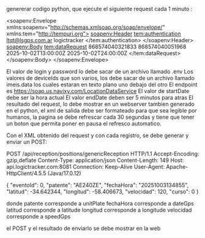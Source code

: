 genererar codigo python, que ejecute el siguiente request cada 1 minuto :

<soapenv:Envelope xmlns:soapenv="http://schemas.xmlsoap.org/soap/envelope/" xmlns:tem="http://tempuri.org">
   <soapenv:Header>
      <tem:authentication>
         <login>ltqt@lsgps.com.ar</login>
         <password>logictracker</password>
      </tem:authentication>
   </soapenv:Header>
   <soapenv:Body>
      <tem:dataRequest>
         <deviceIds>868574040321833</deviceIds>
         <deviceIds>868574040051968</deviceIds>
         <startDate>2025-10-02T13:00:00Z</startDate>
         <endDate>2025-10-02T24:00:00Z</endDate>
      </tem:dataRequest>
   </soapenv:Body>
</soapenv:Envelope>

El valor de login y password lo debe sacar de un archivo llamado .env 
Los valores de deviceIds que son varios, los debe sacar de un archivo llamado imeis.data los cuales estaran en texto plano uno debajo del otro
El endpoint es https://soap.us.navixy.com/LocationDataService
El valor de startDate debe ser la hora actual
El valor endDate deben ser 5 minutos para atras
El resultado del request, lo debe mostrar en un webserver tambien generado en el python, el xml de salida debe ser formateado para que sea legible por humanos, la pagina se debe refrescar cada 30 segundas y tiene que tener un boton que permita poner en pausa el refresco automatico.

Con el XML obtenido del request y con cada registro, se debe generar y enviar un POST:

POST /api/reception/positions/genericReception HTTP/1.1
Accept-Encoding: gzip,deflate
Content-Type: application/json
Content-Length: 149
Host: api.logictracker.com:8081
Connection: Keep-Alive
User-Agent: Apache-HttpClient/4.5.5 (Java/17.0.12)

{
"eventoId": 0,
"patente": "AE240ZE",
"fechaHora": "20251003134855",
"latitud": -34.642344,
"longitud": -58.406673,
"velocidad": 120,
"curso": 0
}

donde patente corresponde a unitPlate
fechaHora corresponde a dateGps
latitud corresponde a latitude
longitud corresponde a longitude
velocidad corresponde a speedGps

el POST y el resultado de enviarlo se debe mostrar en la web 